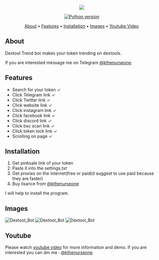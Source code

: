 <p align="center"><a href="https://youtu.be/VC1lfu61-q8" target="_blank"><img src="https://github.com/kthenurseone/pinksale_trendbot/blob/main/2.png?raw=true"></a></p>

<p align="center">
    <a href="https://www.python.org/downloads/release/python-380/"><img src="https://img.shields.io/badge/python-3.8-blue.svg?style=plastic" alt="Python version"></a>
</p>

<p align="center">
  <a href="#about">About</a>
  •
  <a href="#features">Features</a>
  •
  <a href="#installation">Installation</a>
  •
  <a href="#images">Images</a>
  •
  <a href="#youtube">Youtube Video</a>
</p>

## About
Dextool Trend bot makes your token trending on dextools.

If you are interested message me on Telegram [@kthenurseone](https://t.me/kthenurseone). 

## Features
- Search for your token ✓
- Click Telegram link ✓
- Click Twitter link ✓
- Click website link ✓
- Click instagram link ✓
- Click facebook link ✓
- Click discord link ✓
- Click bsc scan link ✓
- Click token lock link ✓
- Scrolling on page ✓


## Installation
1) Get pinksale link of your token
2) Paste it into the settings.txt
3) Get proxies on the internet(free or paid)(I suggest to use paid because they are faster)
4) Buy lisance from [@kthenurseone](https://t.me/kthenurseone)




I will help to install the program.


## Images
![Dextool_Bot](https://github.com/kthenurseone/pinksale_trendbot/blob/main/1.png?raw=true)
![Dextool_Bot](https://github.com/kthenurseone/pinksale_trendbot/blob/main/2.png?raw=true)
![Dextool_Bot](https://github.com/kthenurseone/pinksale_trendbot/blob/main/3.png?raw=true)



## Youtube
Please watch [youtube video](https://youtu.be/VC1lfu61-q8) for more information and demo. If you are interested you can dm me : [@kthenurseone](https://t.me/kthenurseone)
